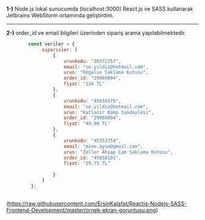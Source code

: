 **1-)** Node.js lokal sunucumda (localhost:3000) React.js ve SASS kullanarak Jetbrains WebStorm ortamında geliştirdim.
____________________________________________________________________________________________________________________________________

**2-)** order_id ve email bilgileri üzerinden sipariş arama yapılabilmektedir.

```javascript 
        const veriler = {
             siparisler: [
                 {
                     urunkodu: "20372257",
                     email: "se.yildiz@hotmail.com",
                     urun: "Regalux Saklama Kutusu",
                     order_id: "29960894",
                     fiyat: "134 TL"
                 },
                 {
                     urunkodu: "45634575",
                     email: "se.yildiz@hotmail.com",
                     urun: "Katlanır Kamp Sandaylesi",
                     order_id: "29960894",
                     fiyat: "49,90 TL"
                 },
                 {
                     urunkodu: "45353754",
                     email: "mine.ayan@gmail.com",
                     urun: "Zeller Ahşap Çam Saklama Kutusu",
                     order_id: "45858101",
                     fiyat: "29,75 TL"
 
                 }
             ]
         };
         
```
(https://raw.githubusercontent.com/ErsinKalafat/Reactjs-Nodejs-SASS-Frontend-Development/master/ornek-ekran-goruntusu.png)
